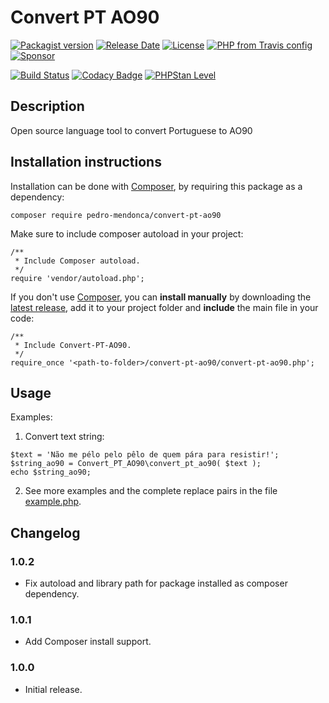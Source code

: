 # Convert PT AO90 #

[![Packagist version](https://img.shields.io/packagist/v/pedro-mendonca/Convert-PT-AO90)](https://packagist.org/packages/pedro-mendonca/convert-pt-ao90)
[![Release Date](https://img.shields.io/github/release-date/pedro-mendonca/Convert-PT-AO90)](https://github.com/pedro-mendonca/Convert-PT-AO90/releases)
[![License](https://img.shields.io/github/license/pedro-mendonca/Convert-PT-AO90)](https://opensource.org/licenses/GPL-3.0)
[![PHP from Travis config](https://img.shields.io/travis/php-v/pedro-mendonca/Convert-PT-AO90/main.svg?logoColor=white&label=PHP%20Required&logo=php)](https://travis-ci.org/pedro-mendonca/Convert-PT-AO90)
[![Sponsor](https://img.shields.io/badge/GitHub-🤍%20Sponsor-ea4aaa?logo=github)](https://github.com/sponsors/pedro-mendonca)

[![Build Status](https://img.shields.io/travis/pedro-mendonca/convert-pt-ao90?label=Build&logo=travis)](https://travis-ci.org/pedro-mendonca/Convert-PT-AO90)
[![Codacy Badge](https://api.codacy.com/project/badge/Grade/cbdc5b23059143879de61527501ba199)](https://app.codacy.com/gh/pedro-mendonca/Convert-PT-AO90?utm_source=github.com&utm_medium=referral&utm_content=pedro-mendonca/Convert-PT-AO90&utm_campaign=Badge_Grade)
[![PHPStan Level](https://img.shields.io/badge/PHPStan%20Level-Max-brightgreen)](https://travis-ci.org/pedro-mendonca/Convert-PT-AO90)

## Description ##
Open source language tool to convert Portuguese to AO90

## Installation instructions ##
Installation can be done with [Composer](https://getcomposer.org/), by requiring this package as a dependency:
```
composer require pedro-mendonca/convert-pt-ao90
```

Make sure to include composer autoload in your project:
```
/**
 * Include Composer autoload.
 */
require 'vendor/autoload.php';
```

If you don't use [Composer](https://getcomposer.org/), you can **install manually** by downloading the [latest release](https://github.com/pedro-mendonca/Convert-PT-AO90/releases/latest), add it to your project folder and **include** the main file in your code:
```
/**
 * Include Convert-PT-AO90.
 */
require_once '<path-to-folder>/convert-pt-ao90/convert-pt-ao90.php';
```

## Usage ##

Examples:

1.  Convert text string:
```
$text = 'Não me pélo pelo pêlo de quem pára para resistir!';
$string_ao90 = Convert_PT_AO90\convert_pt_ao90( $text );
echo $string_ao90;
```

2.  See more examples and the complete replace pairs in the file [example.php](https://github.com/pedro-mendonca/Convert-PT-AO90/blob/main/example.php).

## Changelog ##

### 1.0.2 ###
*   Fix autoload and library path for package installed as composer dependency.

### 1.0.1 ###
*   Add Composer install support.

### 1.0.0 ###
*   Initial release.
